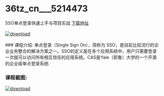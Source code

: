 # 36tz_cn___5214473
SSO单点登录快速上手与项目实战
[下载地址](http://www.36tz.cn/article/5214473 "下载地址")
<br/></br>[![download](http://36tz.cn/muke_img/2020_07_1-63-300x210.png "下载地址")](http://www.36tz.cn/article/5214473 "下载地址")
<br/></br>### 课程介绍:
单点登录（Single Sign On），简称为 SSO，是目前比较流行的企业业务整合的解决方案之一。SSO的定义是在多个应用系统中，用户只需要登录一次就可以访问所有相互信任的应用系统。CAS是Yale（耶鲁）大学的一个开源的企业级单点登录系统.

### 课程截图:
[![download](http://36tz.cn/muke_img/2020_07_2-60.png "下载地址")](http://www.36tz.cn/article/5214473 "下载地址")

